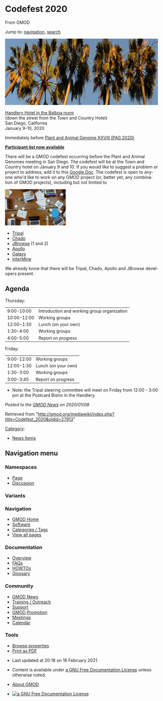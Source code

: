 <div id="mw-page-base" class="noprint">

</div>

<div id="mw-head-base" class="noprint">

</div>

<div id="content" class="mw-body" role="main">

<span id="top"></span>

<div id="mw-js-message" style="display:none;">

</div>



# <span dir="auto">Codefest 2020</span>

<div id="bodyContent">

<div id="siteSub">

From GMOD

</div>

<div id="contentSub">

</div>

<div id="jump-to-nav" class="mw-jump">

Jump to: [navigation](#mw-navigation), [search](#p-search)

</div>

<div id="mw-content-text" class="mw-content-ltr" lang="en" dir="ltr">

<div class="center">

<div class="floatnone">

<a href="File:Palms.jpg" class="image"><img
src="../mediawiki/images/d/df/Palms.jpg" width="1052" height="218"
alt="Palms.jpg" /></a>

</div>

</div>

  

<a href="https://sd.handlery.com/" class="external text"
rel="nofollow">Handlery Hotel in the Balboa room</a>  
(down the street from the Town and Country Hotel)  
San Diego, California  
January 9-10, 2020

Immediately before
<a href="https://www.intlpag.org/2020/" class="external text"
rel="nofollow">Plant and Animal Genome XXVIII (PAG 2020)</a>

**<a
href="https://docs.google.com/spreadsheets/d/1Kp-fGI0U88PtsbryP1j-BUGA4cduYvC2ojW9Mk0jwxU/edit#gid=0#gid=0"
class="external text" rel="nofollow">Participant list now available</a>**

  
There will be a GMOD codefest occurring before the Plant and Animal
Genomes meeting in San Diego. The codefest will be at the Town and
Country hotel on January 9 and 10. If you would like to suggest a
problem or project to address, add it to this <a
href="https://docs.google.com/document/d/1_CnUW_W4tNyl7lSlihCwZDKT45VQQxcI3I-VgjnC2Dc/edit?usp=sharing"
class="external text" rel="nofollow">Google Doc</a>. The codefest is
open to anyone who'd like to work on any GMOD project (or, better yet,
any combination of GMOD projects), including but not limited to

<div class="floatright">

<a href="File:EvoHackLaptops2010.jpg" class="image"
title="GMOD Hackathon"><img
src="../mediawiki/images/thumb/7/7f/EvoHackLaptops2010.jpg/200px-EvoHackLaptops2010.jpg"
srcset="../mediawiki/images/thumb/7/7f/EvoHackLaptops2010.jpg/300px-EvoHackLaptops2010.jpg 1.5x, ../mediawiki/images/7/7f/EvoHackLaptops2010.jpg 2x"
width="200" height="119" alt="GMOD Hackathon" /></a>

</div>

- [Tripal](Tripal.1 "Tripal")
- <a href="Chado" class="mw-redirect" title="Chado">Chado</a>
- [JBrowse](JBrowse.1 "JBrowse") (1 and 2)
- [Apollo](Apollo.1 "Apollo")
- [Galaxy](Galaxy.1 "Galaxy")
- [InterMine](InterMine "InterMine")

We already know that there will be Tripal, Chado, Apollo and JBrowse
developers present.

## <span id="Agenda" class="mw-headline">Agenda</span>

Thursday:

|             |                                             |
|-------------|---------------------------------------------|
| 9:00-10:00  | Introduction and working group organization |
| 10:00-12:00 | Working groups                              |
| 12:00-1:30  | Lunch (on your own)                         |
| 1:30-4:00   | Working groups                              |
| 4:00-5:00   | Report on progress                          |

Friday:

|            |                     |
|------------|---------------------|
| 9:00-12:00 | Working groups      |
| 12:00-1:30 | Lunch (on your own) |
| 1:30-3:00  | Working groups      |
| 3:00-3:45  | Report on progress  |

- Note: the Tripal steering committee will meet on Friday from 12:00 -
  3:00 pm at the Postcard Bistro in the Handlery.

  

<div class="newsfooter">

*Posted to the [GMOD News](GMOD_News "GMOD News") on 2020/01/08*

</div>

</div>

<div class="printfooter">

Retrieved from
"<http://gmod.org/mediawiki/index.php?title=Codefest_2020&oldid=27913>"

</div>

<div id="catlinks" class="catlinks">

<div id="mw-normal-catlinks" class="mw-normal-catlinks">

[Category](Special:Categories "Special:Categories"):

- [News Items](Category:News_Items "Category:News Items")

</div>

</div>

<div class="visualClear">

</div>

</div>

</div>

<div id="mw-navigation">

## Navigation menu

<div id="mw-head">



<div id="left-navigation">

<div id="p-namespaces" class="vectorTabs" role="navigation"
aria-labelledby="p-namespaces-label">

### Namespaces

- <span id="ca-nstab-main"><a href="Codefest_2020" accesskey="c"
  title="View the content page [c]">Page</a></span>
- <span id="ca-talk"><a
  href="http://gmod.org/mediawiki/index.php?title=Talk:Codefest_2020&amp;action=edit&amp;redlink=1"
  accesskey="t"
  title="Discussion about the content page [t]">Discussion</a></span>

</div>

<div id="p-variants" class="vectorMenu emptyPortlet" role="navigation"
aria-labelledby="p-variants-label">

### 

### Variants[](#)

<div class="menu">

</div>

</div>

</div>

<div id="right-navigation">





</div>



</div>

</div>

</div>

<div id="mw-panel">

<div id="p-logo" role="banner">

<a href="Main_Page"
style="background-image: url(../images/GMOD-cogs.png);"
title="Visit the main page"></a>

</div>

<div id="p-Navigation" class="portal" role="navigation"
aria-labelledby="p-Navigation-label">

### Navigation

<div class="body">

- <span id="n-GMOD-Home">[GMOD Home](Main_Page)</span>
- <span id="n-Software">[Software](GMOD_Components)</span>
- <span id="n-Categories-.2F-Tags">[Categories /
  Tags](Categories)</span>
- <span id="n-View-all-pages">[View all pages](Special:AllPages)</span>

</div>

</div>

<div id="p-Documentation" class="portal" role="navigation"
aria-labelledby="p-Documentation-label">

### Documentation

<div class="body">

- <span id="n-Overview">[Overview](Overview)</span>
- <span id="n-FAQs">[FAQs](Category:FAQ)</span>
- <span id="n-HOWTOs">[HOWTOs](Category:HOWTO)</span>
- <span id="n-Glossary">[Glossary](Glossary)</span>

</div>

</div>

<div id="p-Community" class="portal" role="navigation"
aria-labelledby="p-Community-label">

### Community

<div class="body">

- <span id="n-GMOD-News">[GMOD News](GMOD_News)</span>
- <span id="n-Training-.2F-Outreach">[Training /
  Outreach](Training_and_Outreach)</span>
- <span id="n-Support">[Support](Support)</span>
- <span id="n-GMOD-Promotion">[GMOD Promotion](GMOD_Promotion)</span>
- <span id="n-Meetings">[Meetings](Meetings)</span>
- <span id="n-Calendar">[Calendar](Calendar)</span>

</div>

</div>

<div id="p-tb" class="portal" role="navigation"
aria-labelledby="p-tb-label">

### Tools

<div class="body">


- <span id="t-smwbrowselink"><a href="Special:Browse/Codefest_2020" rel="smw-browse">Browse
  properties</a></span>
- <span id="t-pdf">[Print as
  PDF](http://gmod.org/mediawiki/index.php?title=Special:PdfPrint&page=Codefest_2020)</span>

</div>

</div>

</div>

</div>

<div id="footer" role="contentinfo">

- <span id="footer-info-lastmod">Last updated at 20:18 on 16 February
  2021.</span>
<!-- - <span id="footer-info-viewcount">87,797 page views.</span> -->
- <span id="footer-info-copyright">Content is available under
  <a href="http://www.gnu.org/licenses/fdl-1.3.html" class="external"
  rel="nofollow">a GNU Free Documentation License</a> unless otherwise
  noted.</span>

<!-- -->

- <span id="footer-places-about">[About
  GMOD](GMOD:About "GMOD:About")</span>

<!-- -->

- <span id="footer-copyrightico">[<img src="http://www.gnu.org/graphics/gfdl-logo-small.png" width="88"
  height="31" alt="a GNU Free Documentation License" />](http://www.gnu.org/licenses/fdl-1.3.html)</span>


<div style="clear:both">

</div>

</div>
